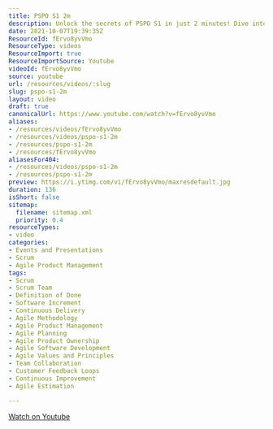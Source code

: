 ```yaml
---
title: PSPO S1 2m
description: Unlock the secrets of PSPO S1 in just 2 minutes! Dive into key insights and strategies to elevate your skills and knowledge. Don't miss out!
date: 2021-10-07T19:39:35Z
ResourceId: fErvo8yvVmo
ResourceType: videos
ResourceImport: true
ResourceImportSource: Youtube
videoId: fErvo8yvVmo
source: youtube
url: /resources/videos/:slug
slug: pspo-s1-2m
layout: video
draft: true
canonicalUrl: https://www.youtube.com/watch?v=fErvo8yvVmo
aliases:
- /resources/videos/fErvo8yvVmo
- /resources/videos/pspo-s1-2m
- /resources/pspo-s1-2m
- /resources/fErvo8yvVmo
aliasesFor404:
- /resources/videos/pspo-s1-2m
- /resources/pspo-s1-2m
preview: https://i.ytimg.com/vi/fErvo8yvVmo/maxresdefault.jpg
duration: 136
isShort: false
sitemap:
  filename: sitemap.xml
  priority: 0.4
resourceTypes:
- video
categories:
- Events and Presentations
- Scrum
- Agile Product Management
tags:
- Scrum
- Scrum Team
- Definition of Done
- Software Increment
- Continuous Delivery
- Agile Methodology
- Agile Product Management
- Agile Planning
- Agile Product Ownership
- Agile Software Development
- Agile Values and Principles
- Team Collaboration
- Customer Feedback Loops
- Continuous Improvement
- Agile Estimation

---
```

 [Watch on Youtube](https://www.youtube.com/watch?v=fErvo8yvVmo)
